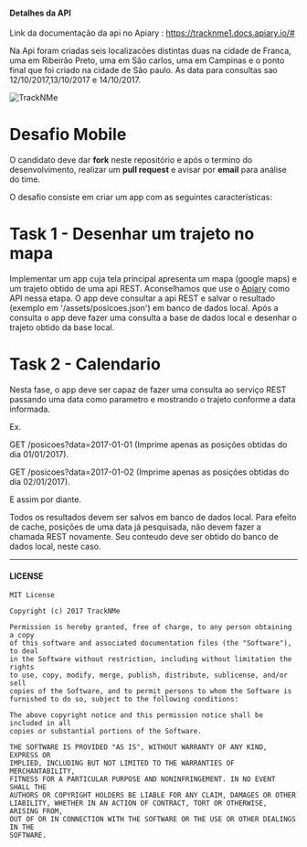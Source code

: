 
#### Detalhes da API
Link da documentação da api no Apiary : https://tracknme1.docs.apiary.io/#

Na Api foram criadas seis localizacões distintas duas na cidade de Franca, uma em Ribeirão Preto, uma em São carlos, uma em Campinas e o ponto final que foi criado na cidade de São paulo.
As data para consultas sao 12/10/2017,13/10/2017 e 14/10/2017.




![TrackNMe](https://www.tracknme.com.br/app/images/logo-tracknme.png)



# Desafio Mobile

O candidato deve dar **fork** neste repositório e após o termino do desenvolvimento, realizar um **pull request** e avisar por **email** para análise do time.

O desafio consiste em criar um app com as seguintes características:

# Task 1 - Desenhar um trajeto no mapa

Implementar um app cuja tela principal apresenta um mapa (google maps) e um trajeto obtido de uma api REST.
Aconselhamos que use o [Apiary](https://apiary.io) como API nessa etapa.
O app deve consultar a api REST e salvar o resultado (exemplo em '/assets/posicoes.json') em banco de dados local.
Após a consulta o app deve fazer uma consulta a base de dados local e desenhar o trajeto obtido da base local.

# Task 2 - Calendario

Nesta fase, o app deve ser capaz de fazer uma consulta ao serviço REST passando uma data como parametro e mostrando o trajeto conforme a data informada.

Ex.

GET /posicoes?data=2017-01-01 (Imprime apenas as posições obtidas do dia 01/01/2017).

GET /posicoes?data=2017-01-02 (Imprime apenas as posições obtidas do dia 02/01/2017).

E assim por diante.

Todos os resultados devem ser salvos em banco de dados local.
Para efeito de cache, posições de uma data já pesquisada, não devem fazer a chamada REST novamente. Seu conteudo deve ser obtido do banco de dados local, neste caso.

---
#### LICENSE
```
MIT License

Copyright (c) 2017 TrackNMe

Permission is hereby granted, free of charge, to any person obtaining a copy
of this software and associated documentation files (the "Software"), to deal
in the Software without restriction, including without limitation the rights
to use, copy, modify, merge, publish, distribute, sublicense, and/or sell
copies of the Software, and to permit persons to whom the Software is
furnished to do so, subject to the following conditions:

The above copyright notice and this permission notice shall be included in all
copies or substantial portions of the Software.

THE SOFTWARE IS PROVIDED "AS IS", WITHOUT WARRANTY OF ANY KIND, EXPRESS OR
IMPLIED, INCLUDING BUT NOT LIMITED TO THE WARRANTIES OF MERCHANTABILITY,
FITNESS FOR A PARTICULAR PURPOSE AND NONINFRINGEMENT. IN NO EVENT SHALL THE
AUTHORS OR COPYRIGHT HOLDERS BE LIABLE FOR ANY CLAIM, DAMAGES OR OTHER
LIABILITY, WHETHER IN AN ACTION OF CONTRACT, TORT OR OTHERWISE, ARISING FROM,
OUT OF OR IN CONNECTION WITH THE SOFTWARE OR THE USE OR OTHER DEALINGS IN THE
SOFTWARE.
```
